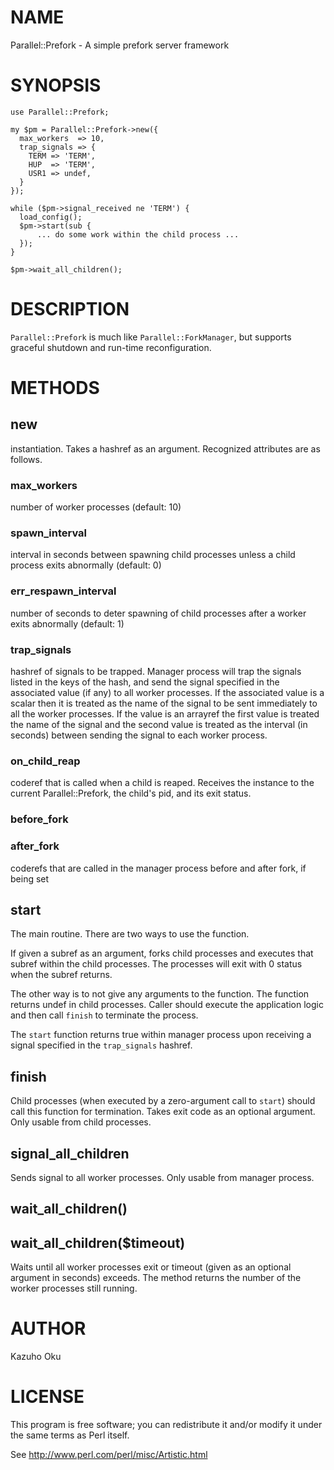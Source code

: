 # NAME

Parallel::Prefork - A simple prefork server framework

# SYNOPSIS

    use Parallel::Prefork;
    
    my $pm = Parallel::Prefork->new({
      max_workers  => 10,
      trap_signals => {
        TERM => 'TERM',
        HUP  => 'TERM',
        USR1 => undef,
      }
    });
    
    while ($pm->signal_received ne 'TERM') {
      load_config();
      $pm->start(sub {
          ... do some work within the child process ...
      });
    }
    
    $pm->wait_all_children();

# DESCRIPTION

`Parallel::Prefork` is much like `Parallel::ForkManager`, but supports graceful shutdown and run-time reconfiguration.

# METHODS

## new

instantiation.  Takes a hashref as an argument.  Recognized attributes are as follows.

### max\_workers

number of worker processes (default: 10)

### spawn\_interval

interval in seconds between spawning child processes unless a child process exits abnormally (default: 0)

### err\_respawn\_interval

number of seconds to deter spawning of child processes after a worker exits abnormally (default: 1)

### trap\_signals

hashref of signals to be trapped.  Manager process will trap the signals listed in the keys of the hash, and send the signal specified in the associated value (if any) to all worker processes.  If the associated value is a scalar then it is treated as the name of the signal to be sent immediately to all the worker processes.  If the value is an arrayref the first value is treated the name of the signal and the second value is treated as the interval (in seconds) between sending the signal to each worker process.

### on\_child\_reap

coderef that is called when a child is reaped. Receives the instance to
the current Parallel::Prefork, the child's pid, and its exit status.

### before\_fork

### after\_fork

coderefs that are called in the manager process before and after fork, if being set

## start

The main routine.  There are two ways to use the function.

If given a subref as an argument, forks child processes and executes that subref within the child processes.  The processes will exit with 0 status when the subref returns.

The other way is to not give any arguments to the function.  The function returns undef in child processes.  Caller should execute the application logic and then call `finish` to terminate the process.

The `start` function returns true within manager process upon receiving a signal specified in the `trap_signals` hashref.

## finish

Child processes (when executed by a zero-argument call to `start`) should call this function for termination.  Takes exit code as an optional argument.  Only usable from child processes.

## signal\_all\_children

Sends signal to all worker processes.  Only usable from manager process.

## wait\_all\_children()

## wait\_all\_children($timeout)

Waits until all worker processes exit or timeout (given as an optional argument in seconds) exceeds.
The method returns the number of the worker processes still running.

# AUTHOR

Kazuho Oku

# LICENSE

This program is free software; you can redistribute it and/or modify it under the same terms as Perl itself.

See http://www.perl.com/perl/misc/Artistic.html
